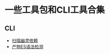 # 一些工具包和CLI工具合集

## CLI
* [扫描幽灵依赖](./packages/cli/ghost/README.md)
* [产物ES语法检测](./packages/cli/es-check/README.md)
